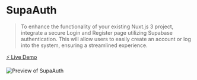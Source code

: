 # SupaAuth

>To enhance the functionality of your existing Nuxt.js 3 project, integrate a secure Login and Register page utilizing Supabase authentication. This will allow users to easily create an account or log into the system, ensuring a streamlined experience.

[⚡️ Live Demo](https://supaauth.netlify.app/)

![Preview of SupaAuth](https://raw.githubusercontent.com/zackha/supaAuth/main/readme2.png)
